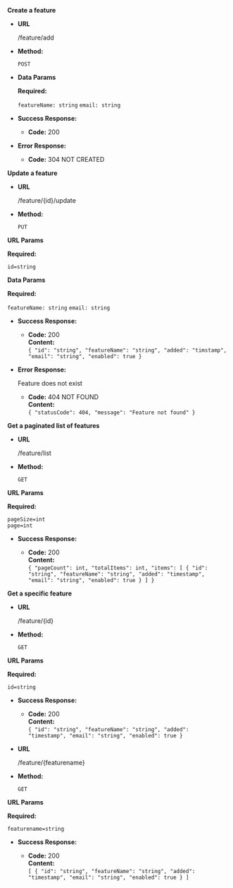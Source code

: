 **Create a feature**

* **URL**

  /feature/add

* **Method:**

  `POST`

* **Data Params**

  **Required:**

  `featureName: string`
  `email: string`

* **Success Response:**

  * **Code:** 200 <br />

* **Error Response:**

  * **Code:** 304 NOT CREATED <br />

**Update a feature**

* **URL**

  /feature/{id}/update

* **Method:**

  `PUT`

 **URL Params**

   **Required:**

   `id=string`

 **Data Params**

   **Required:**

  `featureName: string`
  `email: string`

* **Success Response:**

  * **Code:** 200 <br />
    **Content:**  
    `{
  "id": "string",
  "featureName": "string",
  "added": "timstamp",
  "email": "string",
  "enabled": true
}`

* **Error Response:**

  Feature does not exist

  * **Code:** 404 NOT FOUND <br />
    **Content:**  
    `{ "statusCode": 404, "message": "Feature not found" }`

**Get a paginated list of features**

* **URL**

  /feature/list

* **Method:**

  `GET`

 **URL Params**

   **Required:**

   `pageSize=int`  
   `page=int`

* **Success Response:**

  * **Code:** 200 <br />
    **Content:**  
    `{
  "pageCount": int,
  "totalItems": int,
  "items": [
    {
      "id": "string",
      "featureName": "string",
      "added": "timestamp",
      "email": "string",
      "enabled": true
    }
  ]
}`

**Get a specific feature**

* **URL**

  /feature/{id}

* **Method:**

  `GET`

 **URL Params**

   **Required:**

   `id=string`  

* **Success Response:**

  * **Code:** 200 <br />
    **Content:**  
    `{
  "id": "string",
  "featureName": "string",
  "added": "timestamp",
  "email": "string",
  "enabled": true
}`

* **URL**

  /feature/{featurename}

* **Method:**

  `GET`

 **URL Params**

   **Required:**

   `featurename=string`  

* **Success Response:**

  * **Code:** 200 <br />
    **Content:**  
    `[
    {
      "id": "string",
      "featureName": "string",
      "added": "timestamp",
      "email": "string",
      "enabled": true
    }
  ]`
